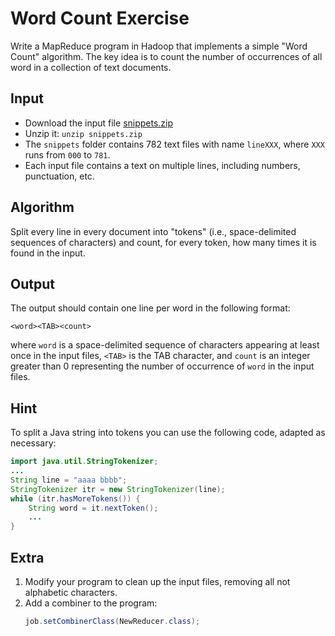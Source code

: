 # Word Count Exercise

Write a MapReduce program in Hadoop that implements a simple "Word Count" algorithm. The key idea is to count the number of occurrences of all word in a collection of text documents.

## Input

* Download the input file [snippets.zip](../data/snippets.zip)
* Unzip it: `unzip snippets.zip`
* The `snippets` folder contains 782 text files with name `lineXXX`, where `XXX` runs from `000` to `781`.
* Each input file contains a text on multiple lines, including numbers, punctuation, etc.

## Algorithm

Split every line in every document into "tokens" (i.e., space-delimited sequences of characters) and count, for every token, how many times it is found in the input.

## Output

The output should contain one line per word in the following format:

    <word><TAB><count>

where `word` is a space-delimited sequence of characters appearing at least once in the input files, `<TAB>` is the TAB character, and `count` is an integer greater than 0 representing the number of occurrence of `word` in the input files.

## Hint

To split a Java string into tokens you can use the following code, adapted as necessary:

```java
import java.util.StringTokenizer;
...
String line = "aaaa bbbb";
StringTokenizer itr = new StringTokenizer(line);
while (itr.hasMoreTokens()) {
    String word = it.nextToken();
    ...
}
```

## Extra

1. Modify your program to clean up the input files, removing all not alphabetic characters.
2. Add a combiner to the program:
    ```java
    job.setCombinerClass(NewReducer.class);
    ```

